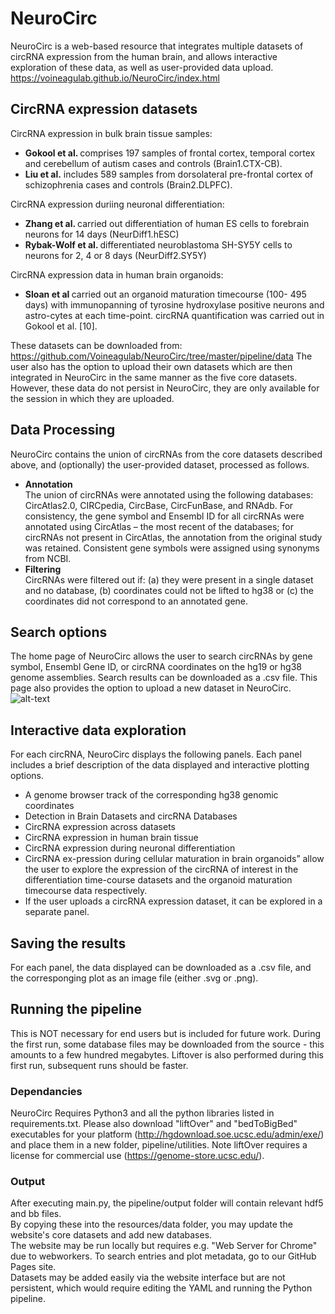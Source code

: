 # NeuroCirc
NeuroCirc is a web-based resource that integrates multiple datasets of circRNA expression from the human brain, and allows interactive exploration of these data, as well as user-provided data upload.
<br>
https://voineagulab.github.io/NeuroCirc/index.html

## CircRNA expression datasets
CircRNA expression in bulk brain tissue samples:
- <b> Gokool et al. </b> comprises 197 samples of frontal cortex, temporal cortex and cerebellum of autism cases and controls (Brain1.CTX-CB).
- <b> Liu et al.</b> includes 589 samples from dorsolateral pre-frontal cortex of schizophrenia cases and controls (Brain2.DLPFC). 

CircRNA expression duriing neuronal differentiation:
- <b> Zhang et al. </b> carried out differentiation of human ES cells to forebrain neurons for 14 days (NeurDiff1.hESC)
- <b> Rybak-Wolf et al. </b> differentiated neuroblastoma SH-SY5Y cells to neurons for 2, 4 or 8 days (NeurDiff2.SY5Y)

CircRNA expression data in human brain organoids:
- <b> Sloan et al </b> carried out an organoid maturation timecourse (100- 495 days) with immunopanning of tyrosine hydroxylase positive neurons and astro-cytes at each time-point. circRNA quantification was carried out in Gokool et al. [10]. 

These datasets can be downloaded from: https://github.com/Voineagulab/NeuroCirc/tree/master/pipeline/data
The user also has the option to upload their own datasets which are then integrated in NeuroCirc in the same manner as the five core datasets. However, these data do not persist in NeuroCirc, they are only available for the session in which they are uploaded.
## Data Processing 
NeuroCirc contains the union of circRNAs from the core datasets described above, and (optionally) the user-provided dataset, processed as follows.
- <b> Annotation</b>
<br> The union of circRNAs were annotated using the following databases: CircAtlas2.0, CIRCpedia, CircBase, CircFunBase, and RNAdb. For consistency, the gene symbol and Ensembl ID for all circRNAs were annotated using CircAtlas – the most recent of the databases; for circRNAs not present in CircAtlas, the annotation from the original study was retained. 
Consistent gene symbols were assigned using synonyms from NCBI. 
- <b> Filtering</b>
<br> CircRNAs were filtered out if: (a) they were present in a single dataset and no database, (b) coordinates could not be lifted to hg38 or (c) the coordinates did not correspond to an annotated gene. 

## Search options
The home page of NeuroCirc allows the user to search circRNAs by gene symbol, Ensembl Gene ID, or circRNA coordinates on the hg19 or hg38 genome assemblies. 
Search results can be downloaded as a .csv file.
This page also provides the option to upload a new dataset in NeuroCirc.
![alt-text](https://github.com/Voineagulab/NeuroCirc/upload/master/resources/images/search.jpg)

## Interactive data exploration
For each circRNA, NeuroCirc displays the following panels. Each panel includes a brief description of the data displayed and interactive plotting options.
- A genome browser track of the corresponding hg38 genomic coordinates
- Detection in Brain Datasets and circRNA Databases
- CircRNA expression across datasets
- CircRNA expression in human brain tissue
- CircRNA expression during neuronal differentiation
- CircRNA ex-pression during cellular maturation in brain organoids” allow the user to explore the expression of the circRNA of interest in the differentiation time-course datasets and the organoid maturation timecourse data respectively.
- If the user uploads a circRNA expression dataset, it can be explored in a separate panel.


## Saving the results
For each panel, the data displayed can be downloaded as a .csv file, and the corresponging plot as an image file (either .svg or .png).

## Running the pipeline
This is NOT necessary for end users but is included for future work.
During the first run, some database files may be downloaded from the source - this amounts to a few hundred megabytes.
Liftover is also performed during this first run, subsequent runs should be faster.

### Dependancies
NeuroCirc Requires Python3 and all the python libraries listed in requirements.txt.
Please also download "liftOver" and "bedToBigBed" executables for your platform 
(http://hgdownload.soe.ucsc.edu/admin/exe/) and place them in a new folder, pipeline/utilities.
Note liftOver requires a license for commercial use (https://genome-store.ucsc.edu/).

### Output
After executing main.py, the pipeline/output folder will contain relevant hdf5 and bb files.<br>
By copying these into the resources/data folder, you may update the website's core datasets and add new databases.<br>
The website may be run locally but requires e.g. "Web Server for Chrome" due to webworkers.
To search entries and plot metadata, go to our GitHub Pages site.<br>
Datasets may be added easily via the website interface but are not persistent, which would require editing the YAML and running the Python pipeline.

